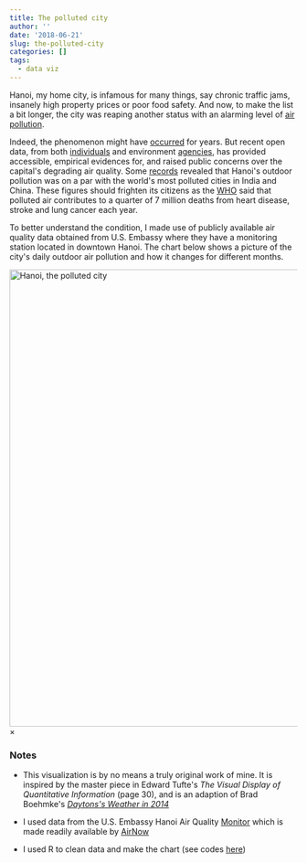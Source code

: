 ```yaml
---
title: The polluted city
author: ''
date: '2018-06-21'
slug: the-polluted-city
categories: []
tags:
  - data viz
---
```



Hanoi, my home city, is infamous for many things, say chronic traffic jams,
insanely high property prices or poor food safety. And now, to make the list a
bit longer, the city was reaping another status with an alarming level of [air
pollution](https://e.vnexpress.net/news/insight/air-pollution-in-hanoi-reaches-alarming-levels-3364977.html).

Indeed, the phenomenon might have
[occurred](http://file.scirp.org/pdf/JEP_2013102913333798.pdf) for years. But
recent open data, from both [individuals](http://www.aqivn.org/vi/) and
environment [agencies](https://vn.usembassy.gov/air-quality-monitor/), has
provided accessible, empirical evidences for, and raised public concerns over
the capital's degrading air quality. Some
[records](https://saigoneer.com/saigon-health/8196-hanoi-s-air-quality-ranked-second-worst-in-the-world-yesterday)
revealed that Hanoi's outdoor pollution was on a par with the world's most
polluted cities in India and China. These figures should frighten its citizens
as the
[WHO](https://www.weforum.org/agenda/2018/05/these-are-the-worlds-most-polluted-cities)
said that polluted air contributes to a quarter of 7 million deaths from heart
disease, stroke and lung cancer each year.

To better understand the condition, I made use of publicly available air quality
data obtained from U.S. Embassy where they have a monitoring station located in
downtown Hanoi. The chart below shows a picture of the city's daily outdoor air
pollution and how it changes for different months.


<style>
#myImg:hover {opacity: 0.7;}
</style>

<img id="myImg" src="/post/img/2018-06-21-the-polluted-city/the-polluted-city-v2.png" alt="Hanoi, the polluted city" width="800">

<!-- The Modal -->
<div id="myModal" class="modal">
  <span class="close">×</span>
  <img class="modal-content" id="img01">
  <div id="caption"></div>
</div>

<script>
// Get the modal
var modal = document.getElementById('myModal');

// Get the image and insert it inside the modal - use its "alt" text as a caption
var img = document.getElementById('myImg');
var modalImg = document.getElementById("img01");
var captionText = document.getElementById("caption");
img.onclick = function(){
    modal.style.display = "block";
    modalImg.src = this.src;
    captionText.innerHTML = this.alt;
}

// Get the <span> element that closes the modal
var span = document.getElementsByClassName("close")[0];

// When the user clicks on <span> (x), close the modal
span.onclick = function() {
    modal.style.display = "none";
}
</script>

<!-- ![air-quality](/post/img/2018-06-21-the-polluted-city/the-polluted-city.png) -->

### Notes

* This visualization is by no means a truly original work of mine. It is
  inspired by the master piece in Edward Tufte's *The Visual Display of
  Quantitative Information* (page 30), and is an adaption of Brad Boehmke's
  *[Daytons's Weather in 2014](http://rpubs.com/bradleyboehmke/weather_graphic)*

* I used data from the U.S. Embassy Hanoi Air Quality
  [Monitor](https://vn.usembassy.gov/air-quality-monitor/) which is made readily
  available by
  [AirNow](https://airnow.gov/index.cfm?action=airnow.global_summary#Vietnam$Hanoi)

* I used R to clean data and make the chart (see codes
  [here](https://github.com/chuvanan/data_projects/tree/master/datatalk-meetup/meetup-02))
